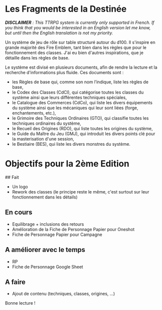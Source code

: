 # Les Fragments de la Destinée

***DISCLAIMER** : This TTRPG system is currently only supported in French. If you think that you would be interested in an English version let me know, but until then the English translation is not my priority.*

Un système de jeu de rôle sur table structuré autour du d100.
Il s'inspire en grande majorité des Fire Emblem, tant bien dans les règles que pour le fonctionnement des classes.
J'ai eu bien d'autres inspirations, que je détaille dans les règles de base.

Le système est divisé en plusieurs documents, afin de rendre la lecture et la recherche d'informations plus fluide. Ces documents sont :
- les Règles de base qui, comme son nom l’indique, liste les règles de base,
- le Codex des Classes (CdCl), qui catégorise toutes les classes du système ainsi que leurs différentes techniques spéciales,
- le Catalogue des Commerces (CdCo), qui liste les divers équipements du système ainsi que les mécaniques qui leur sont liées (forge, enchantements, etc.),
- le Grimoire des Techniques Ordinaires (GTO), qui classifie toutes les techniques ordinaires du système,
- le Recueil des Origines (RDO), qui liste toutes les origines du système,
- le Guide du Maître du Jeu (GMJ), qui introduit les divers points clé pour la masterisation d'une session,
- le Bestiaire (BES), qui liste les divers monstres du système.

# Objectifs pour la 2ème Edition

## Fait
- Un logo
- Rework des classes (le principe reste le même, c'est surtout sur leur fonctionnement dans les détails)

## En cours
- Equilibrage + inclusions des retours
- Amélioration de la Fiche de Personnage Papier pour Oneshot
- Fiche de Personnage Papier pour Campagne

## A améliorer avec le temps
- RP
- Fiche de Personnage Google Sheet

## A faire

- Ajout de contenu (techniques, classes, origines, ...)

Bonne lecture !
